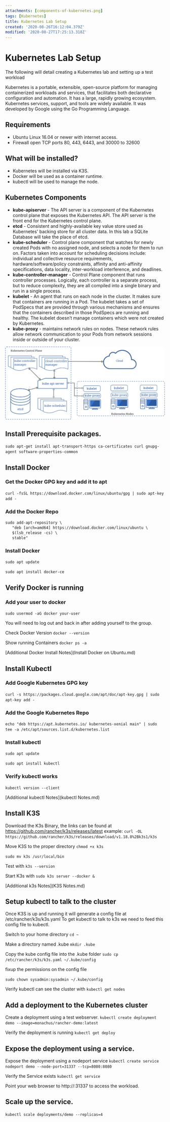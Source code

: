 ```yaml
---
attachments: [components-of-kubernetes.png]
tags: [Kubernetes]
title: Kubernetes Lab Setup
created: '2020-08-26T16:12:04.379Z'
modified: '2020-08-27T17:25:13.318Z'
---
```


# Kubernetes Lab Setup

The following will detail creating a Kubernetes lab and setting up a test workload

Kubernetes is a portable, extensible, open-source platform for managing containerized workloads and services, that facilitates both declarative configuration and automation. It has a large, rapidly growing ecosystem. Kubernetes services, support, and tools are widely available. It was developed by Google using the Go Programming Language.

## Requirements

* Ubuntu Linux 16.04 or newer with internet access.
* Firewall open TCP ports 80, 443, 6443, and 30000 to 32600

## What will be installed?

* Kubernetes will be installed via K3S.
* Docker will be used as a container runtime.
* kubectl will be used to manage the node.

## Kubernetes Components

* **kube-apiserver**  - The API server is a component of the Kubernetes control plane that exposes the Kubernetes API. The API server is the front end for the Kubernetes control plane.
* **etcd**  -  Consistent and highly-available key value store used as Kubernetes' backing store for all cluster data.  In this lab a SQLite Database will take the place of etcd. 
* **kube-scheduler**  - Control plane component that watches for newly created Pods with no assigned node, and selects a node for them to run on. Factors taken into account for scheduling decisions include: individual and collective resource requirements, hardware/software/policy constraints, affinity and anti-affinity specifications, data locality, inter-workload interference, and deadlines.
* **kube-controller-manager**  - Control Plane component that runs controller processes. Logically, each controller is a separate process, but to reduce complexity, they are all compiled into a single binary and run in a single process.
* **kubelet**  - An agent that runs on each node in the cluster. It makes sure that containers are running in a Pod. The kubelet takes a set of PodSpecs that are provided through various mechanisms and ensures that the containers described in those PodSpecs are running and healthy. The kubelet doesn’t manage containers which were not created by Kubernetes.
* **kube-proxy**  - maintains network rules on nodes. These network rules allow network communication to your Pods from network sessions inside or outside of your cluster.


![components-of-kubernetes](../attachments/components-of-kubernetes.png)

## Install Prerequisite packages. 

`sudo apt-get install apt-transport-https ca-certificates curl gnupg-agent software-properties-common`

## Install Docker

### Get the Docker GPG key and add it to apt
`curl -fsSL https://download.docker.com/linux/ubuntu/gpg | sudo apt-key add -`

### Add the Docker Repo
```
sudo add-apt-repository \
   "deb [arch=amd64] https://download.docker.com/linux/ubuntu \
   $(lsb_release -cs) \
   stable"
```

### Install Docker
`sudo apt update`

`sudo apt install docker-ce`

## Verify Docker is running

### Add your user to docker
`sudo usermod -aG docker your-user`

You will need to log out and back in after adding yourself to the group. 

Check Docker Version
`docker --version`

Show running Containers
`docker ps -a`

[Additional Docker Install Notes](Install Docker on Ubuntu.md)

## Install Kubectl

### Add Google Kubernetes GPG key
`curl -s https://packages.cloud.google.com/apt/doc/apt-key.gpg | sudo apt-key add -`

### Add the Google Kubernetes Repo
`echo "deb https://apt.kubernetes.io/ kubernetes-xenial main" | sudo tee -a /etc/apt/sources.list.d/kubernetes.list`

### Install kubectl
`sudo apt update`

`sudo apt install kubectl`

### Verify kubectl works
`kubectl version --client`

[Additional kubectl Notes](kubectl Notes.md)


## Install K3S

Download the K3s Binary, the links can be found at https://github.com/rancher/k3s/releases/latest
example:
`curl -OL https://github.com/rancher/k3s/releases/download/v1.18.8%2Bk3s1/k3s`

Move K3S to the proper directory
`chmod +x k3s `

`sudo mv k3s /usr/local/bin`

Test with 
`k3s --version`

Start K3s with 
`sudo k3s server --docker &`

[Additional k3s Notes](K3S Notes.md)

## Setup kubectl to talk to the cluster

Once K3S is up and running it will generate a config file at /etc/rancher/k3s/k3s.yaml
To get kubectl to talk to k3s we need to feed this config file to kubectl.  

Switch to your home directory
`cd ~`

Make a directory named .kube
`mkdir .kube`

Copy the kube config file into the .kube folder 
`sudo cp /etc/rancher/k3s/k3s.yaml ~/.kube/config`

fixup the permissions on the config file

`sudo chown sysadmin:sysadmin ~/.kube/config`

Verify kubectl can see the cluster with 
`kubectl get nodes`

## Add a deployment to the Kubernetes cluster

Create a deployment using a test webserver.
`kubectl create deployment demo --image=monachus/rancher-demo:latest`

Verify the deployment is running
`kubectl get deploy`

## Expose the deployment using a service. 

Expose the deployment using a nodeport service
`kubectl create service nodeport demo --node-port=31337 --tcp=8080:8080`

Verify the Service exists
`kubectl get service`

Point your web browser to http://<node IP>:31337 to access the workload.

## Scale up the service. 
`kubectl scale deployments/demo --replicas=4`








